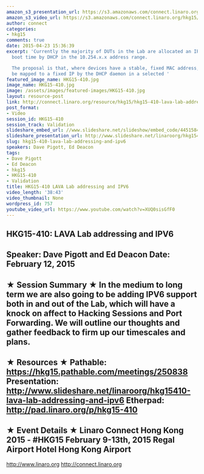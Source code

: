 ```yaml
---
amazon_s3_presentation_url: https://s3.amazonaws.com/connect.linaro.org/hkg15/Videos/02-12-Thursday/HKG15-410.pdf
amazon_s3_video_url: https://s3.amazonaws.com/connect.linaro.org/hkg15/Videos/02-12-Thursday/HKG15-410+LAVA+Lab+addressing+and+IPV6.mp4
author: connect
categories:
- hkg15
comments: true
date: 2015-04-23 15:36:39
excerpt: 'Currently the majority of DUTs in the Lab are allocated an IP address at
  boot time by DHCP in the 10.254.x.x address range.

  The proposal is that, where devices have a stable, fixed MAC address, they should
  be mapped to a fixed IP by the DHCP daemon in a selected '
featured_image_name: HKG15-410.jpg
image_name: HKG15-410.jpg
image: /assets/images/featured-images/HKG15-410.jpg
layout: resource-post
link: http://connect.linaro.org/resource/hkg15/hkg15-410-lava-lab-addressing-and-ipv6/
post_format:
- Video
session_id: HKG15-410
session_track: Validation
slideshare_embed_url: //www.slideshare.net/slideshow/embed_code/44515843
slideshare_presentation_url: http://www.slideshare.net/linaroorg/hkg15410-lava-lab-addressing-and-ipv6
slug: hkg15-410-lava-lab-addressing-and-ipv6
speakers: Dave Pigott, Ed Deacon
tags:
- Dave Pigott
- Ed Deacon
- hkg15
- HKG15-410
- Validation
title: HKG15-410 LAVA Lab addressing and IPV6
video_length: '38:43'
video_thumbnail: None
wordpress_id: 757
youtube_video_url: https://www.youtube.com/watch?v=XUQ0sisGfF0
---
```


HKG15-410: LAVA Lab addressing and IPV6
---------------------------------------------------
Speaker: Dave Pigott and Ed Deacon
Date: February 12, 2015
---------------------------------------------------
★ Session Summary ★
In the medium to long term we are also going to be adding IPV6 support both in and out of the Lab, which will have a knock on affect to Hacking Sessions and Port Forwarding. We will outline our thoughts and gather feedback to firm up our timescales and plans.
--------------------------------------------------
★ Resources ★
Pathable: https://hkg15.pathable.com/meetings/250838
Presentation:  http://www.slideshare.net/linaroorg/hkg15410-lava-lab-addressing-and-ipv6
Etherpad: http://pad.linaro.org/p/hkg15-410
---------------------------------------------------
★ Event Details ★
Linaro Connect Hong Kong 2015 - #HKG15
February 9-13th, 2015
Regal Airport Hotel Hong Kong Airport
---------------------------------------------------
http://www.linaro.org
http://connect.linaro.org
